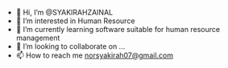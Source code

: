 - 👋 Hi, I’m @SYAKIRAHZAINAL
- 👀 I’m interested in Human Resource
- 🌱 I’m currently learning software suitable for human resource management
- 💞️ I’m looking to collaborate on ...
- 📫 How to reach me norsyakirah07@gmail.com

<!---
SYAKIRAHZAINAL/SYAKIRAHZAINAL is a ✨ special ✨ repository because its `README.md` (this file) appears on your GitHub profile.
You can click the Preview link to take a look at your changes.
--->
